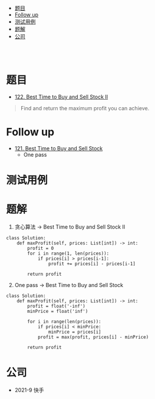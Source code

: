 - [题目](#题目)
- [Follow up](#follow-up)
- [测试用例](#测试用例)
- [题解](#题解)
- [公司](#公司)

</br></br>

# 题目
- [122. Best Time to Buy and Sell Stock II](https://leetcode.com/problems/best-time-to-buy-and-sell-stock-ii/)
> Find and return the maximum profit you can achieve.

# Follow up
- [121. Best Time to Buy and Sell Stock](https://leetcode.com/problems/best-time-to-buy-and-sell-stock/)
    - One pass

# 测试用例

# 题解
1. 贪心算法 -> Best Time to Buy and Sell Stock II
```
class Solution:
    def maxProfit(self, prices: List[int]) -> int:
        profit = 0
        for i in range(1, len(prices)):
            if prices[i] > prices[i-1]:
                profit += prices[i] - prices[i-1]

        return profit
```

2. One pass -> Best Time to Buy and Sell Stock
```
class Solution:
    def maxProfit(self, prices: List[int]) -> int:
        profit = float('-inf')
        minPrice = float('inf')
        
        for i in range(len(prices)):
            if prices[i] < minPrice:
                minPrice = prices[i]
            profit = max(profit, prices[i] - minPrice)
            
        return profit
```

# 公司
- 2021-9 快手